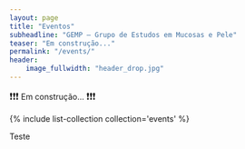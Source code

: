 ```yaml
---
layout: page
title: "Eventos"
subheadline: "GEMP — Grupo de Estudos em Mucosas e Pele"
teaser: "Em construção..."
permalink: "/events/"
header:
    image_fullwidth: "header_drop.jpg"
---
```


<big>❗❗❗</big> Em construção... <big>❗❗❗</big>

{% include list-collection collection='events' %}

Teste